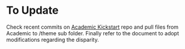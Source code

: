 # To Update

Check recent commits on [Academic Kickstart](https://sourcethemes.com/academic/) repo and pull files from Academic to /theme
sub folder. Finally refer to the document to adopt modifications regarding the disparity. 